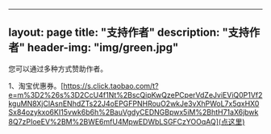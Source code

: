 
---
layout: page
title: "支持作者"
description: "支持作者" 
header-img: "img/green.jpg"
---

您可以通过多种方式赞助作者。

1、淘宝优惠券。[https://s.click.taobao.com/t?e=m%3D2%26s%3D2CcU4f1Nt%2BscQipKwQzePCperVdZeJviEViQ0P1Vf2kguMN8XjClAsnENhdZTs22J4oEPGFPNHRouO2wkJe3vXhPWoL7x5qxHX0Sx84ozykxo6KI15vwk6b6h%2BauVgdyCEDNGBpwx5iM%2BhtH71aX6jbwk8Q7zPIoeEV%2BM%2BWE6mfU4MpwEDWbLSGFCzYOOqAQ](点这里)  
